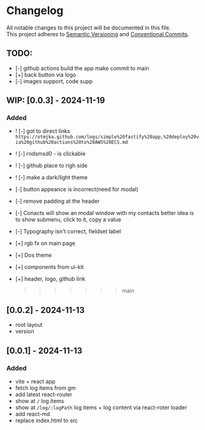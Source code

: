 # Changelog

All notable changes to this project will be documented in this file.  
This project adheres to [Semantic Versioning](https://semver.org/spec/v2.0.0.html) and [Conventional Commits](https://www.conventionalcommits.org/).

## TODO:

- [-] github actions build the app make commit to main
- [+] back button via logo
- [-] images support, code supp

## WIP: [0.0.3] - 2024-11-19

### Added

- ! [-] got to direct links `https://otmjka.github.com/logs/simple%20fastify%20app,%20deploy%20via%20github%20actions%20to%20AWS%20ECS.md`

- ! [-] rndsmsd0 - is clickable
- ! [-] github place to righ side
- ! [-] make a dark/light theme
- [-] button appeance is incorrect(need for modal)
- [-] remove padding at the header
- [-] Conacts will show an modal window with my contacts
  better idea is to show submenu, click to it, copy a value
- [-] Typography isn't correct, fieldset label
- [+] rgb fx on main page
- [+] Dos theme
- [+] components from ui-kit
- [+] header, logo, github link
  > > > > > > > main

## [0.0.2] - 2024-11-13

- root layout
- version

## [0.0.1] - 2024-11-13

### Added

- vite + react app
- fetch log items from gm
- add latest react-router
- show at `/` log items
- show at `/log/:logPath` log items + log content via react-roter loader
- add react-md
- replace index.html to src
